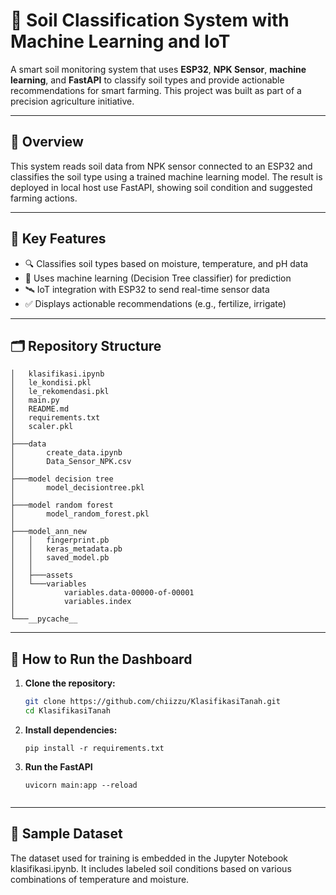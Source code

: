 # 🌱 Soil Classification System with Machine Learning and IoT

A smart soil monitoring system that uses **ESP32**, **NPK Sensor**, **machine learning**, and **FastAPI** to classify soil types and provide actionable recommendations for smart farming. This project was built as part of a precision agriculture initiative.

---

## 📌 Overview

This system reads soil data from NPK sensor connected to an ESP32 and classifies the soil type using a trained machine learning model. The result is deployed in local host use FastAPI, showing soil condition and suggested farming actions.

---

## 🧠 Key Features

- 🔍 Classifies soil types based on moisture, temperature, and pH data
- 🤖 Uses machine learning (Decision Tree classifier) for prediction
- 🛰️ IoT integration with ESP32 to send real-time sensor data
- ✅ Displays actionable recommendations (e.g., fertilize, irrigate)

---

## 🗂 Repository Structure

```
│   klasifikasi.ipynb
│   le_kondisi.pkl
│   le_rekomendasi.pkl
│   main.py
│   README.md
│   requirements.txt
│   scaler.pkl
│
├───data
│       create_data.ipynb
│       Data_Sensor_NPK.csv
│
├───model decision tree
│       model_decisiontree.pkl
│
├───model random forest
│       model_random_forest.pkl
│
├───model_ann_new
│   │   fingerprint.pb
│   │   keras_metadata.pb
│   │   saved_model.pb
│   │
│   ├───assets
│   └───variables
│           variables.data-00000-of-00001
│           variables.index
│
└───__pycache__
```

 
---

## 🚀 How to Run the Dashboard

1. **Clone the repository:**
   ```bash
   git clone https://github.com/chiizzu/KlasifikasiTanah.git
   cd KlasifikasiTanah
2. **Install dependencies:**
   ```
   pip install -r requirements.txt
3. **Run the FastAPI**
   ```
   uvicorn main:app --reload

   
---
## 🧪 Sample Dataset
The dataset used for training is embedded in the Jupyter Notebook klasifikasi.ipynb. It includes labeled soil conditions based on various combinations of temperature and moisture.
